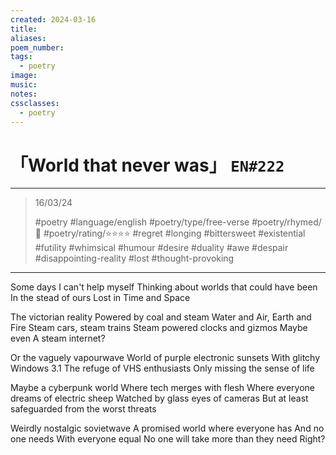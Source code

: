 ```yaml
---
created: 2024-03-16
title:
aliases:
poem_number:
tags:
  - poetry
image:
music:
notes:
cssclasses:
  - poetry
---
```

# 「World that never was」 `EN#222`

---

> 16/03/24
> 
> #poetry 
> #language/english 
> #poetry/type/free-verse 
> #poetry/rhymed/🔴 
> #poetry/rating/⭐⭐⭐⭐ 
> #regret #longing #bittersweet #existential #futility #whimsical #humour #desire #duality #awe #despair #disappointing-reality #lost #thought-provoking 

---

Some days
I can't help myself
Thinking about worlds that could have been
In the stead of ours
Lost in Time and Space

The victorian reality
Powered by coal and steam
Water and Air, Earth and Fire
Steam cars, steam trains
Steam powered clocks and gizmos
Maybe even
A steam internet?

Or the vaguely vapourwave
World of purple electronic sunsets
With glitchy Windows 3.1
The refuge of VHS enthusiasts
Only missing the sense of life

Maybe a cyberpunk world
Where tech merges with flesh
Where everyone dreams of electric sheep
Watched by glass eyes of cameras
But at least safeguarded from the worst threats

Weirdly nostalgic sovietwave
A promised world where everyone has
And no one needs
With everyone equal
No one will take more than they need
Right?